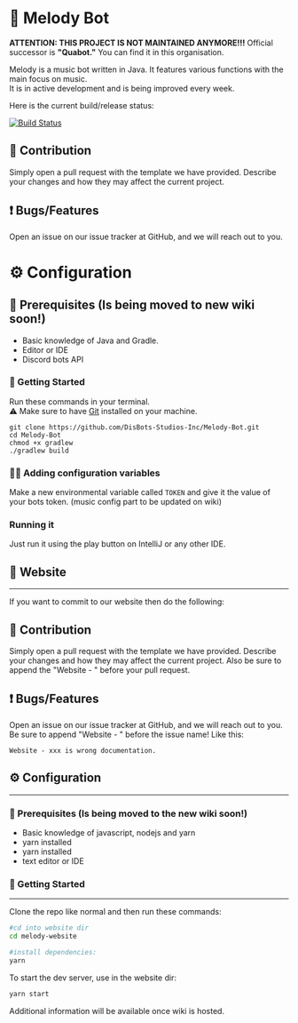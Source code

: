 # 🎵 Melody Bot

**ATTENTION: THIS PROJECT IS NOT MAINTAINED ANYMORE!!!**
Official successor is **"Quabot."** You can find it in this organisation.

Melody is a music bot written in Java. It features various functions with the main focus on music.  
It is in active development and is being improved every week.

Here is the current build/release status:

[![Build Status](https://travis-ci.com/DisBots-Studios-Inc/Melody-Bot.svg?branch=main)](https://travis-ci.com/DisBots-Studios-Inc/Melody-Bot)

## 🙌 Contribution
Simply open a pull request with the template we have provided. Describe your changes and how they may affect the current project.

## ❗ Bugs/Features
Open an issue on our issue tracker at GitHub, and we will reach out to you.

# ⚙ Configuration

## 🤔 Prerequisites (Is being moved to new wiki soon!)
- Basic knowledge of Java and Gradle.
- Editor or IDE
- Discord bots API

### 🚀 Getting Started
Run these commands in your terminal.  
⚠ Make sure to have [Git](https://git-scm.com/) installed on your machine.
```shell
git clone https://github.com/DisBots-Studios-Inc/Melody-Bot.git
cd Melody-Bot
chmod +x gradlew
./gradlew build
```

### 👩‍💻 Adding configuration variables
Make a new environmental variable called `TOKEN` and give it the value of your bots token. (music config part to be updated on wiki)

### Running it
Just run it using the play button on IntelliJ or any other IDE.

## 📖 Website
<hr>

If you want to commit to our website then do the following:

## 🙌 Contribution
Simply open a pull request with the template we have provided. Describe your changes and how they may affect the current project. Also be sure to append the "Website - " before your pull request.

## ❗ Bugs/Features
Open an issue on our issue tracker at GitHub, and we will reach out to you. Be sure to append "Website - " before the issue name! Like this:
```
Website - xxx is wrong documentation.
```

## ⚙ Configuration
<hr>

### 🤔 Prerequisites (Is being moved to the new wiki soon!)
* Basic knowledge of javascript, nodejs and yarn
* yarn installed
* yarn installed
* text editor or IDE

### 🚀 Getting Started
<hr>

Clone the repo like normal and then run these commands:

```bash
#cd into website dir
cd melody-website

#install dependencies:
yarn
```

To start the dev server, use in the website dir:

```bash
yarn start
```

Additional information will be available once wiki is hosted.
